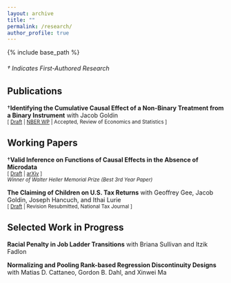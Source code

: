 ```yaml
---
layout: archive
title: ""
permalink: /research/
author_profile: true
---
```


{% include base_path %}

###### &dagger; Indicates First-Authored Research

## Publications 

 
&dagger;**Identifying the Cumulative Causal Effect of a Non-Binary Treatment from a Binary Instrument** with Jacob Goldin <br />
<small>[ [Draft][cce_draft_link] | [NBER WP][cce_nber_wp] | Accepted, Review of Economics and Statistics ] </small>

[cce_draft_link]: https://vedant-vohra.github.io/files/CCE.pdf

[cce_nber_wp]: https://www.nber.org/papers/w32425 

## Working Papers

&dagger;**Valid Inference on Functions of Causal Effects in the Absence of Microdata** <br />
<small>[ [Draft][inference_no_data_draft_link] | [arXiv][inference_no_data_arxiv] ] <br /> </small>
*<small>Winner of Walter Heller Memorial Prize (Best 3rd Year Paper)</small>*

[inference_no_data_draft_link]: https://vedant-vohra.github.io/files/inference-no-data.pdf

[inference_no_data_arxiv]: https://arxiv.org/abs/2410.00217


**The Claiming of Children on U.S. Tax Returns** with Geoffrey Gee, Jacob Goldin, Joseph Hancuch, and Ithai Lurie <br/>
<small>[ [Draft][children_claiming] | Revision Resubmitted, National Tax Journal ] </small>

[children_claiming]: https://vedant-vohra.github.io/files/child-claiming.pdf


##  Selected Work in Progress 
**Racial Penalty in Job Ladder Transitions** with Briana Sullivan and Itzik Fadlon

**Normalizing and Pooling Rank-based Regression Discontinuity Designs** with Matias D. Cattaneo, Gordon B. Dahl, and Xinwei Ma
